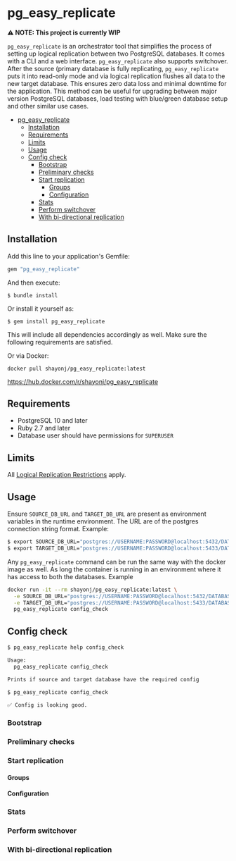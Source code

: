 # pg_easy_replicate

**⚠️ NOTE: This project is currently WIP**

`pg_easy_replicate` is an orchestrator tool that simplifies the process of setting up logical replication between two PostgreSQL databases. It comes with a CLI and a web interface. `pg_easy_replicate` also supports switchover. After the source (primary database is fully replicating, `pg_easy_replicate` puts it into read-only mode and via logical replication flushes all data to the new target database. This ensures zero data loss and minimal downtime for the application. This method can be useful for upgrading between major version PostgreSQL databases, load testing with blue/green database setup and other similar use cases.

- [pg_easy_replicate](#pg-easy-replicate)
  - [Installation](#installation)
  - [Requirements](#requirements)
  - [Limits](#limits)
  - [Usage](#usage)
  - [Config check](#config-check)
    - [Bootstrap](#bootstrap)
    - [Preliminary checks](#preliminary-checks)
    - [Start replication](#start-replication)
      - [Groups](#groups)
      - [Configuration](#configuration)
    - [Stats](#stats)
    - [Perform switchover](#perform-switchover)
    - [With bi-directional replication](#with-bi-directional-replication)

## Installation

Add this line to your application's Gemfile:

```ruby
gem "pg_easy_replicate"
```

And then execute:

    $ bundle install

Or install it yourself as:

    $ gem install pg_easy_replicate

This will include all dependencies accordingly as well. Make sure the following requirements are satisfied.

Or via Docker:

    docker pull shayonj/pg_easy_replicate:latest

https://hub.docker.com/r/shayonj/pg_easy_replicate

## Requirements

- PostgreSQL 10 and later
- Ruby 2.7 and later
- Database user should have permissions for `SUPERUSER`

## Limits

All [Logical Replication Restrictions](https://www.postgresql.org/docs/current/logical-replication-restrictions.html) apply.

## Usage

Ensure `SOURCE_DB_URL` and `TARGET_DB_URL` are present as environment variables in the runtime environment. The URL are of the postgres connection string format. Example:

```bash
$ export SOURCE_DB_URL="postgres://USERNAME:PASSWORD@localhost:5432/DATABASE_NAME"
$ export TARGET_DB_URL="postgres://USERNAME:PASSWORD@localhost:5433/DATABASE_NAME"
```

Any `pg_easy_replicate` command can be run the same way with the docker image as well. As long the container is running in an environment where it has access to both the databases. Example

```bash
docker run -it --rm shayonj/pg_easy_replicate:latest \
  -e SOURCE_DB_URL="postgres://USERNAME:PASSWORD@localhost:5432/DATABASE_NAME" \
  -e TARGET_DB_URL="postgres://USERNAME:PASSWORD@localhost:5433/DATABASE_NAME" \
  pg_easy_replicate config_check
```

## Config check

```bash
$ pg_easy_replicate help config_check

Usage:
  pg_easy_replicate config_check

Prints if source and target database have the required config
```

```bash
$ pg_easy_replicate config_check

✅ Config is looking good.
```

### Bootstrap

### Preliminary checks

### Start replication

#### Groups

#### Configuration

### Stats

### Perform switchover

### With bi-directional replication
